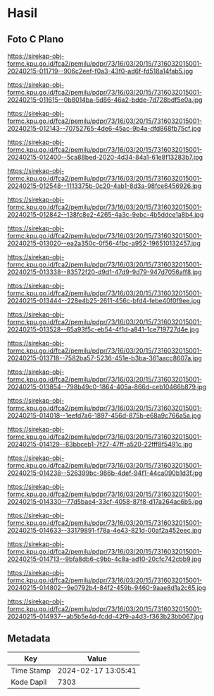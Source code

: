 # Hasil

## Foto C Plano

https://sirekap-obj-formc.kpu.go.id/fca2/pemilu/pdpr/73/16/03/20/15/7316032015001-20240215-011719--906c2eef-f0a3-43f0-ad6f-fd518a14fab5.jpg

https://sirekap-obj-formc.kpu.go.id/fca2/pemilu/pdpr/73/16/03/20/15/7316032015001-20240215-011615--0b8014ba-5d86-46a2-bdde-7d728bdf5e0a.jpg

https://sirekap-obj-formc.kpu.go.id/fca2/pemilu/pdpr/73/16/03/20/15/7316032015001-20240215-012143--70752765-4de6-45ac-9b4a-dfd868fb75cf.jpg

https://sirekap-obj-formc.kpu.go.id/fca2/pemilu/pdpr/73/16/03/20/15/7316032015001-20240215-012400--5ca88bed-2020-4d34-84a1-61e8f13283b7.jpg

https://sirekap-obj-formc.kpu.go.id/fca2/pemilu/pdpr/73/16/03/20/15/7316032015001-20240215-012548--1113375b-0c20-4ab1-8d3a-98fce6456926.jpg

https://sirekap-obj-formc.kpu.go.id/fca2/pemilu/pdpr/73/16/03/20/15/7316032015001-20240215-012842--138fc8e2-4265-4a3c-9ebc-4b5ddce1a8b4.jpg

https://sirekap-obj-formc.kpu.go.id/fca2/pemilu/pdpr/73/16/03/20/15/7316032015001-20240215-013020--ea2a350c-0f56-4fbc-a952-196510132457.jpg

https://sirekap-obj-formc.kpu.go.id/fca2/pemilu/pdpr/73/16/03/20/15/7316032015001-20240215-013338--83572f20-d9d1-47d9-9d79-947d7056aff8.jpg

https://sirekap-obj-formc.kpu.go.id/fca2/pemilu/pdpr/73/16/03/20/15/7316032015001-20240215-013444--228e4b25-2611-456c-bfd4-febe40f0f9ee.jpg

https://sirekap-obj-formc.kpu.go.id/fca2/pemilu/pdpr/73/16/03/20/15/7316032015001-20240215-013528--65a93f5c-eb54-4f1d-a841-1ce719727d4e.jpg

https://sirekap-obj-formc.kpu.go.id/fca2/pemilu/pdpr/73/16/03/20/15/7316032015001-20240215-013718--7582ba57-5236-451e-b3ba-361aacc8607a.jpg

https://sirekap-obj-formc.kpu.go.id/fca2/pemilu/pdpr/73/16/03/20/15/7316032015001-20240215-013854--798b49c0-1864-405a-866d-ceb10466b879.jpg

https://sirekap-obj-formc.kpu.go.id/fca2/pemilu/pdpr/73/16/03/20/15/7316032015001-20240215-014018--1eefd7a6-1897-456d-875b-e68a9c766a5a.jpg

https://sirekap-obj-formc.kpu.go.id/fca2/pemilu/pdpr/73/16/03/20/15/7316032015001-20240215-014129--83bbceb1-7f27-47ff-a520-22fff8f5491c.jpg

https://sirekap-obj-formc.kpu.go.id/fca2/pemilu/pdpr/73/16/03/20/15/7316032015001-20240215-014238--526399bc-986b-4def-94f1-44ca090b1d3f.jpg

https://sirekap-obj-formc.kpu.go.id/fca2/pemilu/pdpr/73/16/03/20/15/7316032015001-20240215-014330--77d5bae4-33cf-4058-87f8-d17a264ac6b5.jpg

https://sirekap-obj-formc.kpu.go.id/fca2/pemilu/pdpr/73/16/03/20/15/7316032015001-20240215-014633--33179891-f78a-4e43-821d-00af2a452eec.jpg

https://sirekap-obj-formc.kpu.go.id/fca2/pemilu/pdpr/73/16/03/20/15/7316032015001-20240215-014713--9bfa8db6-c9bb-4c8a-ad10-20cfc742cbb9.jpg

https://sirekap-obj-formc.kpu.go.id/fca2/pemilu/pdpr/73/16/03/20/15/7316032015001-20240215-014802--9e0792b4-84f2-459b-9460-9aae8d1a2c65.jpg

https://sirekap-obj-formc.kpu.go.id/fca2/pemilu/pdpr/73/16/03/20/15/7316032015001-20240215-014937--ab5b5e4d-fcdd-42f9-a4d3-f363b23bb067.jpg


## Metadata

| Key        | Value               |
| ---------- | ------------------- |
| Time Stamp | 2024-02-17 13:05:41 |
| Kode Dapil | 7303                |



